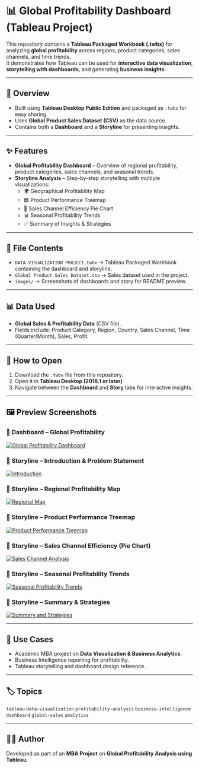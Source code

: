 # 📊 Global Profitability Dashboard (Tableau Project)

This repository contains a **Tableau Packaged Workbook (.twbx)** for analyzing **global profitability** across regions, product categories, sales channels, and time trends.  
It demonstrates how Tableau can be used for **interactive data visualization**, **storytelling with dashboards**, and generating **business insights**.

---

## 🔎 Overview
- Built using **Tableau Desktop Public Edition** and packaged as `.twbx` for easy sharing.  
- Uses **Global Product Sales Dataset (CSV)** as the data source.  
- Contains both a **Dashboard** and a **Storyline** for presenting insights.

---

## ✨ Features
- **Global Profitability Dashboard** – Overview of regional profitability, product categories, sales channels, and seasonal trends.  
- **Storyline Analysis** – Step-by-step storytelling with multiple visualizations:  
  - 🌍 Geographical Profitability Map  
  - 🟦 Product Performance Treemap  
  - 🥧 Sales Channel Efficiency Pie Chart  
  - 📊 Seasonal Profitability Trends  
  - ✅ Summary of Insights & Strategies  

---

## 📂 File Contents
- `DATA VISUALIZATION PROJECT.twbx` → Tableau Packaged Workbook containing the dashboard and storyline.  
- `Global Product Sales Dataset.csv` → Sales dataset used in the project.  
- `images/` → Screenshots of dashboards and story for README preview.  

---

## 📊 Data Used
- **Global Sales & Profitability Data** (CSV file).  
- Fields include: Product Category, Region, Country, Sales Channel, Time (Quarter/Month), Sales, Profit.  

---

## 🚀 How to Open
1. Download the `.twbx` file from this repository.  
2. Open it in **Tableau Desktop (2018.1 or later)**.  
3. Navigate between the **Dashboard** and **Story** tabs for interactive insights.  

---

## 🖼 Preview Screenshots

### 📌 Dashboard – Global Profitability
[![Global Profitability Dashboard](images/Screenshot%202025-09-18%20214922.png)](images/Screenshot%202025-09-18%20214922.png)

### 📌 Storyline – Introduction & Problem Statement
[![Introduction](images/Screenshot%202025-09-18%20190106.png)](images/Screenshot%202025-09-18%20190106.png)

### 📌 Storyline – Regional Profitability Map
[![Regional Map](images/Screenshot%202025-09-18%20190256.png)](images/Screenshot%202025-09-18%20190256.png)

### 📌 Storyline – Product Performance Treemap
[![Product Performance Treemap](images/Screenshot%202025-09-18%20213027.png)](images/Screenshot%202025-09-18%20213027.png)

### 📌 Storyline – Sales Channel Efficiency (Pie Chart)
[![Sales Channel Analysis](images/Screenshot%202025-09-18%20213047.png)](images/Screenshot%202025-09-18%20213047.png)

### 📌 Storyline – Seasonal Profitability Trends
[![Seasonal Profitability Trends](images/Screenshot%202025-09-18%20213105.png)](images/Screenshot%202025-09-18%20213105.png)

### 📌 Storyline – Summary & Strategies
[![Summary and Strategies](images/Screenshot%202025-09-18%20213117.png)](images/Screenshot%202025-09-18%20213117.png)

---

## 🎯 Use Cases
- Academic MBA project on **Data Visualization & Business Analytics**.  
- Business Intelligence reporting for profitability.  
- Tableau storytelling and dashboard design reference.  

---

## 🏷 Topics
`tableau` `data-visualization` `profitability-analysis` `business-intelligence` `dashboard` `global-sales` `analytics`

---

## 👨‍💻 Author
Developed as part of an **MBA Project** on **Global Profitability Analysis using Tableau**.
